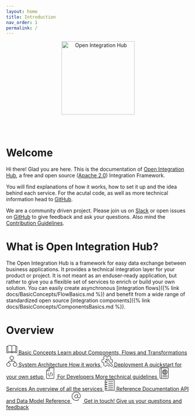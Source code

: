 ```yaml
---
layout: home
title: Introduction
nav_order: 1
permalink: /
---
```


<p align="center">
  <img src="https://raw.githubusercontent.com/openintegrationhub/openintegrationhub.github.io/master/assets/images/large-oih-vertikal-zentriert.png" alt="Open Integration Hub" width="200"/>
</p>
<br>
<br>

# Welcome

Hi there! Glad you are here. This is the documentation of [Open Integration Hub](https://www.openintegrationhub.org/?lang=en), a free and open source ([Apache 2.0](https://www.apache.org/licenses/LICENSE-2.0)) Integration Framework.

You will find explanations of how it works, how to set it up and the idea behind each service. For the acutal code, as well as more technical information head to [GitHub](https://github.com/openintegrationhub/openintegrationhub).

We are a community driven project. Please join us on [Slack](https://join.slack.com/t/openintegrationhub/shared_invite/zt-mba97vn9-xus3ZbVxnMr2oQwGegIk5Q) or open issues on [GitHub](https://github.com/openintegrationhub/openintegrationhub/issues) to give feedback and ask your questions. Also mind the [Contribution Guidelines](https://github.com/openintegrationhub/openintegrationhub/blob/master/CONTRIBUTING.md).

# What is Open Integration Hub?

The Open Integration Hub is a framework for easy data exchange between business applications. It provides a technical integration layer for your product or project. It is not meant as an enduser-ready application, but rather to give you a flexible set of services to enrich or build your own solution. You can easily create asynchronous [integration flows]({% link docs/BasicConcepts/FlowBasics.md %}) and benefit from a wide range of standardized open source [integration components]({% link docs/BasicConcepts/ComponentsBasics.md %}).

# Overview

<div class="oih-docs-overview-container">
    <a class="item" href="{% link docs/BasicConcepts/Intro.md %}">
            <svg xmlns="http://www.w3.org/2000/svg" width="30" height="30" viewBox="0 0 30 30"><g fill="#0A0B09"><path d="M10 21.71c.988 0 3.532.28 5 .91v-15.61c-.805-.53-3.571-1.01-5-1.01-1.849 0-4.131.31-5 1v15.56c1.656-.8 4.378-.85 5-.85zm-5.5 2.29l-.186-.04c-.189-.07-.314-.26-.314-.46v-16.72c0-.13.048-.25.137-.34 1.304-1.37 5.113-1.44 5.863-1.44 1.237 0 4.914.44 5.862 1.44.089.09.138.21.138.34v16.72c0 .2-.125.39-.315.46-.189.08-.406.03-.548-.12-.554-.58-3.609-1.13-5.137-1.13-1.957 0-4.4.35-5.138 1.13-.097.1-.228.16-.362.16zM21 21.71c.988 0 3.532.28 5 .91v-15.61c-.805-.53-3.571-1.01-5-1.01-1.849 0-4.131.31-5 1v15.56c1.656-.8 4.378-.85 5-.85zm-5.5 2.29l-.186-.04c-.189-.07-.314-.26-.314-.46v-16.72c0-.13.048-.25.137-.34 1.304-1.37 5.113-1.44 5.863-1.44 1.237 0 4.914.44 5.862 1.44.089.09.138.21.138.34v16.72c0 .2-.125.39-.315.46-.189.08-.405.03-.548-.12-.554-.58-3.609-1.13-5.137-1.13-1.957 0-4.4.35-5.138 1.13-.097.1-.228.16-.362.16zM29.5 26l-.043-.01-11.093-.96c-.347.62-1.349.97-2.864.97-1.516 0-2.518-.35-2.865-.97l-11.092.96c-.129.02-.278-.03-.381-.13-.104-.09-.162-.22-.162-.36v-17.51c0-.24.169-.44.402-.49l2.5-.49c.271-.06.534.12.588.39.054.27-.122.53-.393.59l-2.097.41v16.55l10.957-.95c.131-.01.277.03.381.13.103.09.162.23.162.37 0 .17.587.5 2 .5s2-.33 2-.5c0-.14.058-.28.162-.37.103-.1.25-.14.381-.13l10.957.95v-16.55l-2.098-.41c-.271-.06-.446-.32-.393-.59.054-.27.324-.45.588-.39l2.5.49c.234.05.403.25.403.49v17.51c0 .14-.059.27-.162.36-.093.09-.213.14-.338.14M13 25c-.277 0-.5-.23-.5-.5v-1.5c0-.28.223-.5.5-.5.276 0 .5.22.5.5v1.5c0 .27-.224.5-.5.5m5 0c-.277 0-.5-.23-.5-.5v-2c0-.28.223-.5.5-.5.276 0 .5.22.5.5v2c0 .27-.224.5-.5.5"/></g></svg>
        <span class="title">Basic Concepts</span>
        <span class="description">Learn about Components, Flows and Transformations </span>
    </a>
    <a class="item" href="{% link docs/SystemArchitecture/Intro.md %}">
            <svg xmlns="http://www.w3.org/2000/svg" width="30" height="30" viewBox="0 0 30 30"><g fill="#000"><path d="M15.5 16c-.28 0-.5-.22-.5-.5v-4c0-.27.22-.5.5-.5s.5.23.5.5v4c0 .28-.22.5-.5.5"/><path d="M24.5 20c-.28 0-.5-.22-.5-.5v-1.5c0-1.1-.9-2-2-2h-13c-1.1 0-2 .9-2 2v1.5c0 .28-.22.5-.5.5s-.5-.22-.5-.5v-1.5c0-1.65 1.35-3 3-3h13c1.65 0 3 1.35 3 3v1.5c0 .28-.22.5-.5.5m-9-18c-2.48 0-4.5 2.02-4.5 4.5s2.02 4.5 4.5 4.5 4.5-2.02 4.5-4.5-2.02-4.5-4.5-4.5zm0 10c-3.03 0-5.5-2.46-5.5-5.5 0-3.03 2.47-5.5 5.5-5.5s5.5 2.47 5.5 5.5c0 3.04-2.47 5.5-5.5 5.5zM6.5 20c-2.48 0-4.5 2.02-4.5 4.5s2.02 4.5 4.5 4.5 4.5-2.02 4.5-4.5-2.02-4.5-4.5-4.5zm0 10c-3.03 0-5.5-2.46-5.5-5.5 0-3.03 2.47-5.5 5.5-5.5s5.5 2.47 5.5 5.5c0 3.04-2.47 5.5-5.5 5.5zm18-10c-2.48 0-4.5 2.02-4.5 4.5s2.02 4.5 4.5 4.5 4.5-2.02 4.5-4.5-2.02-4.5-4.5-4.5zm0 10c-3.03 0-5.5-2.46-5.5-5.5 0-3.03 2.47-5.5 5.5-5.5s5.5 2.47 5.5 5.5c0 3.04-2.47 5.5-5.5 5.5z"/></g></svg>
            <span class="title">System Architecture</span>
            <span class="description">How it works</span>
    </a>
  <a class="item" href="{% link docs/Deployment/Intro.md %}">
            <svg xmlns="http://www.w3.org/2000/svg" width="30" height="30" viewBox="0 0 30 30"><g fill="#0A0B09"><path d="M16.737 19.984c.131 0 .258.06.353.15l8.237 8.24c.4.4.954.63 1.52.63h.003c1.185 0 2.15-.97 2.15-2.15 0-.58-.224-1.12-.63-1.53l-6.756-6.75c-.942-.94-1.44-2.03-1.611-3.52l-.019-.16c-.117-1.05-.238-2.13-1.394-3.26-1.08-1.07-2.339-1.61-3.53-1.63-.895.01-1.76.26-2.535.73l3.482 2.09c.15.09.243.25.243.43 0 1.73-.963 3.29-2.513 4.06l-.264.13c-.154.08-.334.07-.481-.01l-2.966-1.79c.111 1.12.584 2.16 1.369 3 .979 1.04 2.303 1.61 3.73 1.61.452 0 .919-.08 1.468-.24l.144-.03zm10.113 10.02h-.003c-.841 0-1.632-.33-2.227-.93l-8.03-8.03c-.525.14-.997.21-1.465.21-1.68 0-3.305-.7-4.457-1.93-1.169-1.24-1.758-2.86-1.658-4.57.011-.18.116-.34.276-.42.153-.07.359-.08.507.01l3.479 2.09.018-.01c1.126-.57 1.854-1.66 1.949-2.9l-3.887-2.33c-.14-.08-.23-.23-.242-.39-.011-.17.058-.32.186-.43 1.092-.88 2.39-1.36 3.751-1.37 1.455-.03 2.973.66 4.246 1.91 1.407 1.39 1.561 2.76 1.685 3.86l.018.17c.144 1.25.553 2.15 1.325 2.92l6.756 6.76c.595.59.923 1.38.923 2.22 0 1.74-1.413 3.16-3.15 3.16zM10.625 30.004c-.206 0-.417-.06-.611-.16l-5.029-2.99c-.524-.3-.752-.94-.53-1.52l1.353-3.46c-.502-.72-.901-1.42-1.21-2.14l-3.562-.52c-.587-.08-1.036-.61-1.036-1.23v-5.96c0-.63.449-1.15 1.046-1.23l3.552-.52c.319-.75.724-1.46 1.209-2.14l-1.351-3.46c-.208-.59.027-1.24.54-1.53l5.007-2.97c.55-.31 1.209-.18 1.58.3l2.22 2.92c.9-.1 1.494-.1 2.393 0l2.219-2.91c.379-.5 1.06-.63 1.586-.31l5.012 2.98c.525.29.753.94.532 1.52l-1.353 3.46c.502.72.899 1.42 1.209 2.14l3.563.52c.586.08 1.036.6 1.036 1.23v5.96c0 .62-.45 1.15-1.045 1.23l-2.455.36c-.272.03-.528-.15-.568-.42-.04-.28.149-.53.422-.57l2.464-.36c.105-.02.182-.12.182-.24v-5.96c0-.12-.076-.22-.172-.24l-3.853-.56c-.177-.03-.325-.15-.391-.31-.323-.81-.767-1.6-1.361-2.41-.1-.14-.124-.32-.062-.48l1.45-3.71c.043-.11.002-.24-.097-.29l-5.029-2.99c-.109-.07-.219-.02-.275.05l-2.391 3.15c-.109.14-.285.21-.462.19-1.067-.14-1.647-.14-2.715 0-.175.02-.353-.05-.461-.19l-2.393-3.15c-.065-.08-.183-.1-.286-.04l-5.006 2.97c-.111.06-.139.21-.102.31l1.444 3.7c.063.16.038.34-.065.48-.566.76-1.022 1.57-1.357 2.41-.066.16-.215.28-.391.31l-3.843.56c-.107.02-.182.12-.182.24v5.96c0 .12.074.22.173.24l3.851.56c.177.03.326.15.392.31.322.81.767 1.6 1.36 2.41.101.14.124.32.062.48l-1.45 3.71c-.043.11-.002.24.097.29l5.028 2.99c.093.05.211.03.277-.05l2.391-3.15c.108-.14.287-.22.461-.19.774.1 1.942.1 2.715 0 .176-.03.353.05.462.19l2.392 3.15c.065.08.185.1.285.04l1.441-.85c.237-.14.544-.07.685.17.141.24.063.55-.175.69l-1.451.86c-.55.31-1.21.18-1.579-.3l-2.221-2.92c-.692.07-1.7.07-2.393 0l-2.219 2.91c-.237.31-.593.48-.959.48"/></g></svg>
            <span class="title">Deployment</span>
            <span class="description">A quickstart for your own setup</span>
    </a>
<a class="item" href="{% link docs/ForDevelopers/Intro.md %}">
            <svg xmlns="http://www.w3.org/2000/svg" width="30" height="30" viewBox="0 0 30 30"><g fill="#000"><path d="M10.364 23c-.18 0-.352-.101-.439-.276l-1.958-4c-.069-.141-.069-.307 0-.448l1.958-4c.121-.247.415-.346.657-.223.242.123.34.424.219.671l-1.848 3.776 1.848 3.776c.12.247.023.548-.219.671-.07.036-.145.053-.218.053m2.447 2l-.155-.026c-.256-.087-.395-.37-.309-.632l3.916-12c.085-.262.36-.405.619-.316.256.087.395.37.309.632l-3.916 12c-.069.21-.259.342-.464.342m6.363-2c-.073 0-.148-.017-.218-.053-.242-.123-.34-.424-.219-.671l1.848-3.776-1.848-3.776c-.12-.247-.023-.548.219-.671s.535-.024.657.223l1.958 4c.069.141.069.307 0 .448l-1.958 4c-.086.175-.258.276-.439.276"/><path d="M4.979 29h19.579v-28h-12.034l-7.545 7.707v20.293zm20.068 1h-20.558c-.27 0-.489-.224-.489-.5v-21c0-.133.052-.26.143-.354l7.832-8c.092-.093.216-.146.347-.146h12.726c.27 0 .489.224.489.5v29c0 .276-.219.5-.489.5zM12.321 9h-7.832c-.27 0-.489-.224-.489-.5s.219-.5.489-.5h7.342v-7.5c0-.276.219-.5.489-.5s.489.224.489.5v8c0 .276-.219.5-.489.5"/></g></svg>
        <span class="title">For Developers</span>
        <span class="description">More technical guidelines</span>
    </a>
<a class="item" href="{% link docs/Services/Services.md %}">
        <svg xmlns="http://www.w3.org/2000/svg" width="30" height="30" viewBox="0 0 30 30"><g fill="#0A0B09"><path d="M5.97 1c-1.09 0-1.97.88-1.97 1.97v24.06c0 1.08.88 1.97 1.97 1.97h18.06c1.09 0 1.97-.89 1.97-1.97v-24.06c0-1.09-.88-1.97-1.97-1.97h-18.06zm18.06 29h-18.06c-1.64 0-2.97-1.34-2.97-2.97v-24.06c0-1.64 1.33-2.97 2.97-2.97h18.06c1.64 0 2.97 1.33 2.97 2.97v24.06c0 1.63-1.33 2.97-2.97 2.97zM7.5 30c-.28 0-.5-.23-.5-.5v-29c0-.28.22-.5.5-.5s.5.22.5.5v29c0 .27-.22.5-.5.5m9.5-24c-3.31 0-6 2.69-6 6s2.69 6 6 6 6-2.69 6-6-2.69-6-6-6zm0 13c-3.86 0-7-3.14-7-7s3.14-7 7-7 7 3.14 7 7-3.14 7-7 7zM17 6c-.84 0-2 2.28-2 6 0 3.71 1.16 6 2 6 .83 0 2-2.29 2-6 0-3.72-1.17-6-2-6zm0 13c-1.95 0-3-3.61-3-7 0-3.4 1.05-7 3-7s3 3.6 3 7c0 3.39-1.05 7-3 7zM23 10h-12c-.28 0-.5-.23-.5-.5 0-.28.22-.5.5-.5h12c.28 0 .5.22.5.5 0 .27-.22.5-.5.5m0 5h-12c-.28 0-.5-.23-.5-.5 0-.28.22-.5.5-.5h12c.28 0 .5.22.5.5 0 .27-.22.5-.5.5m.5 7h-13c-.28 0-.5-.23-.5-.5 0-.28.22-.5.5-.5h13c.28 0 .5.22.5.5 0 .27-.22.5-.5.5m0 3h-13c-.28 0-.5-.23-.5-.5 0-.28.22-.5.5-.5h13c.28 0 .5.22.5.5 0 .27-.22.5-.5.5"/></g></svg>
        <span class="title">Services</span>
        <span class="description">An overview of all the services</span>
    </a>
    <a class="item" href="{% link docs/ReferenceDocumentation/Intro.md %}">
            <svg xmlns="http://www.w3.org/2000/svg" width="30" height="30" viewBox="0 0 30 30"><g fill="#0A0B09"><path d="M24.5 6h-12c-.277 0-.5-.23-.5-.5 0-.28.223-.5.5-.5h12c.276 0 .5.22.5.5 0 .27-.224.5-.5.5m0 5h-12c-.277 0-.5-.23-.5-.5 0-.28.223-.5.5-.5h12c.276 0 .5.22.5.5 0 .27-.224.5-.5.5m0 5h-12c-.277 0-.5-.23-.5-.5 0-.28.223-.5.5-.5h12c.276 0 .5.22.5.5 0 .27-.224.5-.5.5m0 5h-12c-.277 0-.5-.23-.5-.5 0-.28.223-.5.5-.5h12c.276 0 .5.22.5.5 0 .27-.224.5-.5.5m0 5h-12c-.277 0-.5-.23-.5-.5 0-.28.223-.5.5-.5h12c.276 0 .5.22.5.5 0 .27-.224.5-.5.5"/><path d="M4.755 1c-.417 0-.755.34-.755.75v26.49c0 .42.338.76.755.76h22.489c.417 0 .756-.34.756-.76v-26.49c0-.41-.339-.75-.756-.75h-22.489zm22.489 29h-22.489c-.967 0-1.755-.79-1.755-1.76v-26.49c0-.97.788-1.75 1.755-1.75h22.489c.968 0 1.756.78 1.756 1.75v26.49c0 .97-.788 1.76-1.756 1.76zM6.5 19h-4c-.277 0-.5-.23-.5-.5 0-.28.223-.5.5-.5h4c.276 0 .5.22.5.5 0 .27-.224.5-.5.5m0 6h-4c-.277 0-.5-.23-.5-.5 0-.28.223-.5.5-.5h4c.276 0 .5.22.5.5 0 .27-.224.5-.5.5m0-12h-4c-.277 0-.5-.23-.5-.5 0-.28.223-.5.5-.5h4c.276 0 .5.22.5.5 0 .27-.224.5-.5.5m0-6h-4c-.277 0-.5-.23-.5-.5 0-.28.223-.5.5-.5h4c.276 0 .5.22.5.5 0 .27-.224.5-.5.5"/><path d="M7.5 6c-.276 0-.5.22-.5.5 0 .27.224.5.5.5.275 0 .5-.23.5-.5 0-.28-.225-.5-.5-.5zm0 2c-.828 0-1.5-.68-1.5-1.5 0-.83.672-1.5 1.5-1.5.827 0 1.5.67 1.5 1.5 0 .82-.673 1.5-1.5 1.5zm0 4c-.276 0-.5.22-.5.5 0 .27.224.5.5.5.275 0 .5-.23.5-.5 0-.28-.225-.5-.5-.5zm0 2c-.828 0-1.5-.68-1.5-1.5 0-.83.672-1.5 1.5-1.5.827 0 1.5.67 1.5 1.5 0 .82-.673 1.5-1.5 1.5zm0 4c-.276 0-.5.22-.5.5 0 .27.224.5.5.5.275 0 .5-.23.5-.5 0-.28-.225-.5-.5-.5zm0 2c-.828 0-1.5-.68-1.5-1.5 0-.83.672-1.5 1.5-1.5.827 0 1.5.67 1.5 1.5 0 .82-.673 1.5-1.5 1.5zm0 4c-.276 0-.5.22-.5.5 0 .27.224.5.5.5.275 0 .5-.23.5-.5 0-.28-.225-.5-.5-.5zm0 2c-.828 0-1.5-.68-1.5-1.5 0-.83.672-1.5 1.5-1.5.827 0 1.5.67 1.5 1.5 0 .82-.673 1.5-1.5 1.5z"/></g></svg>
        <span class="title">Reference Documentation</span>
        <span class="description">API and Data Model Reference</span>
    </a>
    <a class="item" href="mailto:info@cloudecosystem.org">
    <svg xmlns="http://www.w3.org/2000/svg" width="30" height="30" viewBox="0 0 30 30"><g fill="#000">
        <path d="M15.5,13"/>
        <path d="M12,24C5.383,24,0,18.617,0,12S5.383,0,12,0s12,5.383,12,12c0,2.862-2.376,5-4.5,5c-2.24,0-4.5-1.237-4.5-4l1.008-5.589
          c0.049-0.272,0.309-0.452,0.581-0.402c0.272,0.049,0.452,0.31,0.402,0.581l-1,5.5C16,15.214,17.885,16,19.5,16
          c1.619,0,3.5-1.747,3.5-4c0-6.065-4.935-11-11-11S1,5.935,1,12s4.935,11,11,11c2.513,0,4.878-0.825,6.84-2.385
          c0.216-0.173,0.53-0.137,0.702,0.08c0.172,0.216,0.136,0.53-0.08,0.702C17.322,23.1,14.741,24,12,24z"/>
        <path d="M11.5,17c-1.305,0-2.511-0.624-3.308-1.712c-0.837-1.142-1.087-2.614-0.668-3.938c0.673-2.133,2.224-3.648,4.255-4.159
          c1.733-0.438,3.529-0.063,4.571,0.952c0.198,0.192,0.202,0.509,0.009,0.707c-0.192,0.199-0.508,0.201-0.707,0.009
          c-0.785-0.765-2.241-1.045-3.628-0.698c-0.991,0.25-2.77,1.034-3.546,3.49c-0.322,1.021-0.127,2.16,0.522,3.046
          C9.605,15.525,10.518,16,11.5,16c2.043,0,3.221-1.862,3.513-3.114c0.063-0.269,0.333-0.437,0.601-0.373
          c0.269,0.063,0.436,0.332,0.373,0.601C15.535,15.045,13.849,17,11.5,17z"/></g></svg>
        <span class="title">Get in touch!</span>
        <span class="description">Give us your questions and feedback</span>
    </a>

</div>
